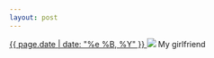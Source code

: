 ```yaml
---
layout: post
---
```


<p>
  <a href="/415">
    <time>{{ page.date | date: "%e %B, %Y" }}</time>
  </a>
  <a href="/415"><img src="{{ site.assets_url }}/415.jpg"/></a>
  <span>My girlfriend</span>
</p>
